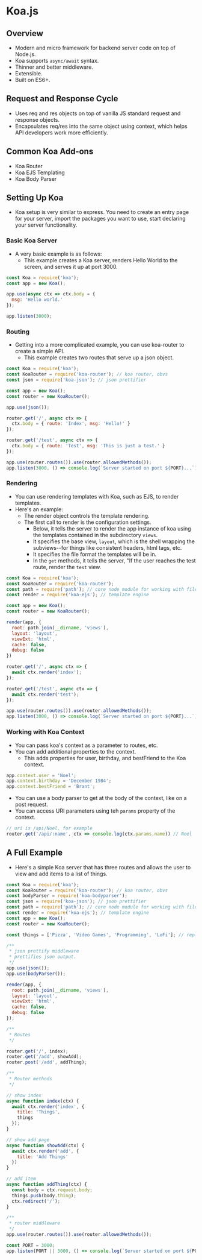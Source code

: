 # Koa.js

## Overview

* Modern and micro framework for backend server code on top of Node.js.
* Koa supports `async/await` syntax.
* Thinner and better middleware.
* Extensible.
* Built on ES6+.

## Request and Response Cycle

* Uses req and res objects on top of vanilla JS standard request and response objects.
* Encapsulates req/res into the same object using context, which helps API developers work more efficiently.

## Common Koa Add-ons

* Koa Router
* Koa EJS Templating
* Koa Body Parser

## Setting Up Koa

* Koa setup is very similar to express. You need to create an entry page for your server, import the packages you want to use, start declaring your server functionality.

### Basic Koa Server

* A very basic example is as follows:
  * This example creates a Koa server, renders Hello World to the screen, and serves it up at port 3000.

```js
const Koa = require('koa');
const app = new Koa();

app.use(async ctx => ctx.body = {
  msg: 'Hello world.'
});

app.listen(3000);
```

### Routing

* Getting into a more complicated example, you can use koa-router to create a simple API.
  * This example creates two routes that serve up a json object.

```js
const Koa = require('koa');
const KoaRouter = require('koa-router'); // koa router, obvs
const json = require('koa-json'); // json prettifier

const app = new Koa();
const router = new KoaRouter();

app.use(json());

router.get('/', async ctx => {
  ctx.body = { route: 'Index', msg: 'Hello!' }
});

router.get('/test', async ctx => {
  ctx.body = { route: 'Test', msg: 'This is just a test.' }
});

app.use(router.routes()).use(router.allowedMethods());
app.listen(3000, () => console.log(`Server started on port ${PORT}...`));
```

### Rendering

* You can use rendering templates with Koa, such as EJS, to render templates.
* Here's an example:
  * The render object controls the template rendering.
  * The first call to render is the configuration settings.
    * Below, it tells the server to render the app instance of koa using the templates contained in the subdirectory `views`. 
    * It specifies the base view, `layout`, which is the shell wrapping the subviews--for things like consistent headers, html tags, etc.
    * It specifies the file format the templates will be in.
    * In the `get` methods, it tells the server, "If the user reaches the test route, render the `test` view.

```js
const Koa = require('koa');
const KoaRouter = require('koa-router');
const path = require('path'); // core node module for working with filepaths.
const render = require('koa-ejs'); // template engine

const app = new Koa();
const router = new KoaRouter();

render(app, {
  root: path.join(__dirname, 'views'),
  layout: 'layout',
  viewExt: 'html',
  cache: false, 
  debug: false
})

router.get('/', async ctx => {
  await ctx.render('index');
});

router.get('/test', async ctx => {
  await ctx.render('test');
});

app.use(router.routes()).use(router.allowedMethods());
app.listen(3000, () => console.log(`Server started on port ${PORT}...`));
```
### Working with Koa Context

* You can pass koa's context as a parameter to routes, etc.
* You can add additional properties to the context.
  * This adds properties for user, birthday, and bestFriend to the Koa context.

```js
app.context.user = 'Noel';
app.context.birthday = 'December 1984';
app.context.bestFriend = 'Brant';
```

* You can use a body parser to get at the body of the context, like on a post request.
* You can access URI parameters using teh `params` property of the context.

```js
// uri is /api/Noel, for example
router.get('/api/:name', ctx => console.log(ctx.params.name)) // Noel 
```

## A Full Example

* Here's a simple Koa server that has three routes and allows the user to view and add items to a list of things.

```js
const Koa = require('koa');
const KoaRouter = require('koa-router'); // koa router, obvs
const bodyParser = require('koa-bodyparser');
const json = require('koa-json'); // json prettifier
const path = require('path'); // core node module for working with filepaths.
const render = require('koa-ejs'); // template engine
const app = new Koa();
const router = new KoaRouter();

const things = ['Pizza', 'Video Games', 'Programming', 'LoFi']; // replace with db

/**
 * json prettify middleware 
 * prettifies json output.
 */
app.use(json()); 
app.use(bodyParser());

render(app, {
  root: path.join(__dirname, 'views'),
  layout: 'layout',
  viewExt: 'html',
  cache: false, 
  debug: false
});

/**
 * Routes
 */

router.get('/', index);
router.get('/add', showAdd);
router.post('/add', addThing);

/**
 * Router methods
 */

// show index
async function index(ctx) {
  await ctx.render('index', {
    title: 'Things',
    things
  });
}

// show add page
async function showAdd(ctx) {
  await ctx.render('add', {
    title: 'Add Things'
  })
}

// add item
async function addThing(ctx) {
  const body = ctx.request.body;
  things.push(body.thing);
  ctx.redirect('/');
}

/**
 * router middleware
 */
app.use(router.routes()).use(router.allowedMethods());

const PORT = 3000;
app.listen(PORT || 3000, () => console.log(`Server started on port ${PORT}...`));
```